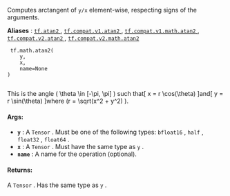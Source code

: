 

Computes arctangent of  `y/x`  element-wise, respecting signs of the arguments.

**Aliases** : [ `tf.atan2` ](/api_docs/python/tf/math/atan2), [ `tf.compat.v1.atan2` ](/api_docs/python/tf/math/atan2), [ `tf.compat.v1.math.atan2` ](/api_docs/python/tf/math/atan2), [ `tf.compat.v2.atan2` ](/api_docs/python/tf/math/atan2), [ `tf.compat.v2.math.atan2` ](/api_docs/python/tf/math/atan2)

```
 tf.math.atan2(
    y,
    x,
    name=None
)
 
```

This is the angle ( \theta \in [-\pi, \pi] ) such that[ x = r \cos(\theta) ]and[ y = r \sin(\theta) ]where (r = \sqrt(x^2 + y^2) ).

#### Args:
- **`y`** : A  `Tensor` . Must be one of the following types:  `bfloat16` ,  `half` ,  `float32` ,  `float64` .
- **`x`** : A  `Tensor` . Must have the same type as  `y` .
- **`name`** : A name for the operation (optional).


#### Returns:
A  `Tensor` . Has the same type as  `y` .

